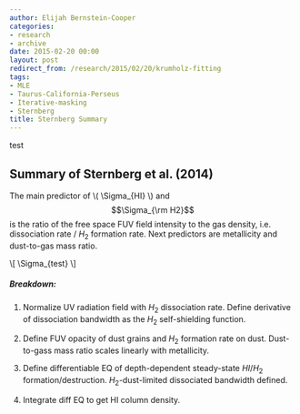 ```yaml
---
author: Elijah Bernstein-Cooper
categories:
- research
- archive
date: 2015-02-20 00:00
layout: post
redirect_from: /research/2015/02/20/krumholz-fitting
tags:
- MLE
- Taurus-California-Perseus
- Iterative-masking
- Sternberg
title: Sternberg Summary
---
```


test

## Summary of Sternberg et al. (2014)

The main predictor of \\( \Sigma_{HI} \\) and $$\Sigma_{\rm H2}$$ is the ratio
of the free space FUV field intensity to the gas density, i.e. dissociation
rate / $H_2$ formation rate. Next predictors are metallicity and dust-to-gas
mass ratio. 

\\[ \Sigma_{test} \\]

##### Breakdown:

1. Normalize UV radiation field with $H_2$ dissociation rate. Define
   derivative of dissociation bandwidth as the $H_2$ self-shielding function.

2. Define FUV opacity of dust grains and $H_2$ formation rate on dust.
   Dust-to-gass mass ratio scales linearly with metallicity.

3. Define differentiable EQ of depth-dependent steady-state $HI / H_2$
   formation/destruction. $H_2$-dust-limited dissociated bandwidth defined.

4. Integrate diff EQ to get HI column density.